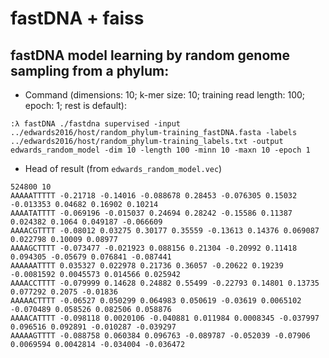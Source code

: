 # fastDNA + faiss
## fastDNA model learning by random genome sampling from a phylum:
- Command (dimensions: 10; k-mer size: 10; training read length: 100; epoch: 1; rest is default):
```
:λ fastDNA ./fastdna supervised -input ../edwards2016/host/random_phylum-training_fastDNA.fasta -labels ../edwards2016/host/random_phylum-training_labels.txt -output edwards_random_model -dim 10 -length 100 -minn 10 -maxn 10 -epoch 1
```
- Head of result (from `edwards_random_model.vec`)
```
524800 10
AAAAATTTTT -0.21718 -0.14016 -0.088678 0.28453 -0.076305 0.15032 -0.013353 0.04682 0.16902 0.10214
AAAATATTTT -0.069196 -0.015037 0.24694 0.28242 -0.15586 0.11387 0.024382 0.1064 0.049187 -0.066609
AAAACGTTTT -0.08012 0.03275 0.30177 0.35559 -0.13613 0.14376 0.069087 0.022798 0.10009 0.08977
AAAAGCTTTT -0.073477 -0.021923 0.088156 0.21304 -0.20992 0.11418 0.094305 -0.05679 0.076841 -0.087441
AAAAAATTTT 0.035327 0.022978 0.21736 0.36057 -0.20622 0.19239 -0.0081592 0.0045573 0.014566 0.025942
AAAACCTTTT -0.079999 0.14628 0.24882 0.55499 -0.22793 0.14801 0.13735 0.077292 0.2075 -0.01836
AAAAACTTTT -0.06527 0.050299 0.064983 0.050619 -0.03619 0.0065102 -0.070489 0.058526 0.082506 0.058876
AAAACATTTT -0.098118 0.0020106 -0.040881 0.011984 0.0008345 -0.037997 0.096516 0.092891 -0.010287 -0.039297
AAAAAGTTTT -0.088758 0.060384 0.096763 -0.089787 -0.052039 -0.07906 0.0069594 0.0042814 -0.034004 -0.036472
```
